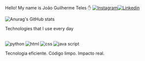 
Hello! My name is João Guilherme Teles ✋
[![Instagram](https://img.shields.io/badge/Instagram-E4405F?style=for-the-badge&logo=instagram&logoColor=white)]()[![Linkedin](https://img.shields.io/badge/LinkedIn-0077B5?style=for-the-badge&logo=linkedin&logoColor=white)](www.linkedin.com/in/telesdev789797)

![Anurag's GitHub stats](https://github-readme-stats.vercel.app/api?username=anuraghazra&show_icons=true&theme=dracula)


Technologies that I use every day

<div sytle="display:inline block"><br/>
<img align="center" alt="python"scr="https://img.shields.io/badge/Python-3776AB?style=for-the-badge&logo=python&logoColor=white"/>
<img align="center" alt="html"scr="https://img.shields.io/badge/HTML-239120?style=for-the-badge&logo=html5&logoColor=white"/>
<img align="center" alt="css"scr="https://img.shields.io/badge/CSS3-1572B6?style=for-the-badge&logo=css3&logoColor=white"/>
<img align="center" alt="java script"scr="https://img.shields.io/badge/JavaScript-323330?style=for-the-badge&logo=javascript&logoColor=F7DF1E"/></div>

Tecnologia eficiente. Código limpo. Impacto real.

